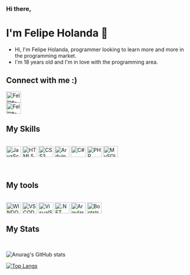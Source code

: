 ### Hi there,
# I'm Felipe Holanda 👋

<ul>
  <li>Hi, I'm Felipe Holanda, programmer looking to learn more and more in the programming market.
  <li>I'm 18 years old and I'm in love with the programming area.
</ul>

## Connect with me :)

<p><a href="https://www.linkedin.com/in/felipe-holanda-de-freitas-3a91281a2/">
  <img aling="center" alt="Felipe-Linkedin" height="30" width="40" src="https://cdn.jsdelivr.net/gh/devicons/devicon/icons/linkedin/linkedin-original.svg" style="max-width:100%;">
  
  </a>
  </br>
  
<a href="https://www.facebook.com/felipe.holanda.3158">
  <img align="center" alt="Felipe-Fecebook" height="30" width="40" src="https://cdn.jsdelivr.net/gh/devicons/devicon/icons/facebook/facebook-plain.svg" style="max-width:100%;">
</a>

<br />

## My Skills 
<div style="display: inline_block"><br>
<img align="center" alt="JavaScript" height="30" width="40" src="https://cdn.jsdelivr.net/gh/devicons/devicon/icons/javascript/javascript-original.svg" style="max-width:100%;">
<img align="center" alt="HTML5" height="30" width="40" src="https://cdn.jsdelivr.net/gh/devicons/devicon/icons/html5/html5-original-wordmark.svg" style="max-width:100%;">
<img align="center" alt="CSS3" height="30" width="40" src="https://cdn.jsdelivr.net/gh/devicons/devicon/icons/css3/css3-original-wordmark.svg" style="max-width:100%;">
<img align="center" alt="Arduino" height="30" width="40" src="https://cdn.jsdelivr.net/gh/devicons/devicon/icons/arduino/arduino-original-wordmark.svg" style="max-width:100%;">
<img align="center" alt="C#" height="30" width="40" src="https://cdn.jsdelivr.net/gh/devicons/devicon/icons/csharp/csharp-original.svg" style="max-width:100%;">
<img align="center" alt="PHP" height="30" width="40" src="https://cdn.jsdelivr.net/gh/devicons/devicon/icons/php/php-original.svg" style="max-width:100%;">
<img align="center" alt="MySQL" height="30" width="40" src="https://cdn.jsdelivr.net/gh/devicons/devicon/icons/mysql/mysql-original.svg" style="max-width:100%;">


</div>

<br />
<br />

## My tools
<div style="display: inline_block"><br>
  <img align="center" alt="WINDOWS 10" height="30" width="40" src="https://cdn.jsdelivr.net/gh/devicons/devicon/icons/windows8/windows8-original.svg" style="max-width:100%;">
  <img align="center" alt="VSCODE" height="30" width="40" src="https://cdn.jsdelivr.net/gh/devicons/devicon/icons/vscode/vscode-original.svg" style="max-width:100%;">
  <img align="center" alt="VisualStudio" height="30" width="40" src="https://cdn.jsdelivr.net/gh/devicons/devicon/icons/visualstudio/visualstudio-plain.svg" style="max-width:100%;">
  <img align="center" alt=".NET" height="30" width="40" src="https://cdn.jsdelivr.net/gh/devicons/devicon/icons/dotnetcore/dotnetcore-original.svg" style="max-width:100%;">
  <img align="center" alt="Argular" height="30" width="40" src="https://cdn.jsdelivr.net/gh/devicons/devicon/icons/angularjs/angularjs-original.svg" style="max-width:100%;">
<img align="center" alt="Bootstrap" height="30" width="40" src="https://cdn.jsdelivr.net/gh/devicons/devicon/icons/bootstrap/bootstrap-plain-wordmark.svg" style="max-width:100%;">
</div>


## My Stats
  <div style="display: inline_block"><br>

  
![Anurag's GitHub stats](https://github-readme-stats.vercel.app/api?username=felipeholanda2077&show_icons=true&theme=dark)

[![Top Langs](https://github-readme-stats.vercel.app/api/top-langs/?username=felipeholanda2077&layout=compact&theme=dark)](https://github.com/felipeholanda2077/github-readme-stats)

</div>
<br />
